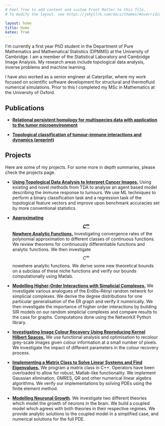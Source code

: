 ```yaml
---
# Feel free to add content and custom Front Matter to this file.
# To modify the layout, see https://jekyllrb.com/docs/themes/#overriding-theme-defaults

layout: home
title: Home
katex: True
---
```


I'm currently a first year PhD student in the Department of Pure Mathematics and Mathematical Statistics (DPMMS) at the University of Cambridge. I am a member of the Statistical Laboratory and Cambridge Image Analysis. My research areas include topological data analysis, inverse problems and machine learning.

I have also worked as a senior engineer at Caterpillar, where my work focused on scientific software development for structural and thermofluid numerical simulations. Prior to this I completed my MSc in Mathematics at the University of Oxford.

## Publications
- [**Relational persistent homology for multispecies data with application to the tumor microenvironment**](https://link.springer.com/article/10.1007/s11538-024-01353-6)

- [**Topological classification of tumour-immune interactions and dynamics (preprint)**](https://arxiv.org/abs/2308.05294)

## Projects
Here are some of my projects. For some more in depth summaries, please check the projects page.

- [**Using Topological Data Analysis to Interpret Cancer Images.**](projects/tdaproject) Using existing and novel methods from TDA to analyse an agent based model describing the immune response to tumours. We use ML techniques to perform a binary classification task and a regression task of the topological feature vectors and improve upon benchmark accuracies set by more conventional statistics. 

- [**Approximating $$C^{\infty}$$ Nowhere Analytic Functions.**](projects/aofproject) Investigating convergence rates of the polynomial approximation to different classes of continuous functions. We review theorems for continuously differentiable functions and analytic functions. We then investigate $$C^{\infty}$$ nowehere analytic functions. We derive some new theoretical bounds on a subclass of these niche functions and verify our bounds computationally using Matlab.

- [**Modelling Higher-Order Interactions with Simplicial Complexes.**](projects/smproject) We investigate various analogues of the Erdős–Rényi random network for simplicial complexes. We derive the degree distributions for one particular generalisation of the ER graph and verify it numerically. We then investigate the importance of higher order interactions by building SIR models on our random simplicial complexes and compare results to the case for graphs. Computations done using the NetworkX Python library.

- [**Investigating Image Colour Recovery Using Reproducing Kernel Hilbert Spaces.**](projects/optimproject) We use functional analysis and optimisation to recolour grey-scale images given colour information at a small number of pixels. We investigate the impact of different parameters in the colour recovery process. 

- [**Implementing a Matrix Class to Solve Linear Systems and Find Eigenvalues.**](projects/cppproject) We program a matrix class in C++. Operators have been overloaded to allow for robust, Matlab-like functionality. We implement Gaussian elimination, GMRES, QR and other numerical linear algebra algorithms. We verify our implementations by solving PDEs using the finite element method. 

- [**Modelling Neuronal Growth**](projects/mbproject). We investigate two different theories which model the growth of neurons in the brain. We build a coupled model which agrees with both theories in their respective regimes. We provide analytic solutions to the coupled model in a simplified case, and numerical solutions for the full PDE. 
